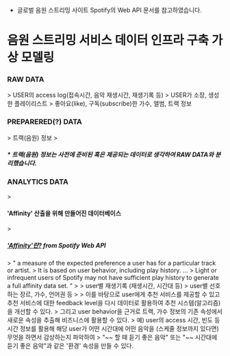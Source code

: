 * 글로벌 음원 스트리밍 사이트 Spotify의 Web API 문서를 참고하였습니다.

<h1> 음원 스트리밍 서비스 데이터 인프라 구축 가상 모델링 </h1>

<h3> RAW DATA </h3>
> USER의 access log(접속시간, 음악 재생시간, 재생기록 등)
> USER가 소장, 생성한 플레이리스트
> 좋아요(like), 구독(subscribe)한 가수, 앨범, 트랙 정보

<h3> PREPARERED(?) DATA </h3>
> 트랙(음원) 정보
> <h5> * 트랙(음원) 정보는 사전에 준비된 혹은 제공되는 데이터로 생각하여 RAW DATA와 분리했습니다. </h5>


<h3> ANALYTICS DATA </h3>
> <h4> 'Affinity' 산출을 위해 만들어진 데이터베이스 </h4>
> <h5> <a href="https://developer.spotify.com/documentation/web-api/reference/personalization/get-users-top-artists-and-tracks/">'Affinity'란?</a> from Spotify Web API</h5>
> " a measure of the expected preference a user has for a particular track or artist.  
>   It is based on user behavior, including play history. ... 
>   Light or infrequent users of Spotify may not have sufficient play history to generate a full affinity data set. "
>
> user별 재생기록 (재생시간, 시간대 등)
> user별 선호하는 장르, 가수, 언어권 등
>
> 이를 바탕으로 user에게 추천 서비스를 제공할 수 있고 추천 서비스에 대한 feedback level을 다시 데이터로 활용하여 추천 시스템(알고리즘)을 개선할 수 있다.
> 그리고 user behavior을 근거로 트랙, 가수 정보의 기존 속성에서 새로운 속성을 추출해 비즈니스에 활용할 수 있다.
> 예) user의 access 시간, 빈도 등 시간 정보를 활용해 해당 user가 어떤 시간대에 어떤 음악을 (스케줄 정보까지 있다면) 무엇을 하면서 감상하는지 파악하여 
> "~~ 할 때 듣기 좋은 음악" 또는 "~~ 시간대에 듣기 좋은 음악"과 같은 '환경' 속성을 만들 수 있다.


